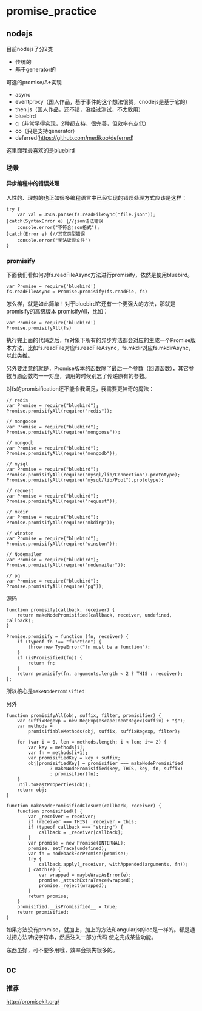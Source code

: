 promise_practice
================


## nodejs

目前nodejs了分2类

- 传统的
- 基于generator的

可选的promise/A+实现

- async
- eventproxy（国人作品，基于事件的这个想法很赞，cnodejs是基于它的）
- then.js（国人作品，还不错，没经过测试，不太敢用）
- bluebird
- q（非常早得实现，2种都支持，很完善，但效率有点低）
- co（只是支持generator）
- deferred(https://github.com/medikoo/deferred)

这里面我最喜欢的是bluebird


### 场景


#### 异步编程中的错误处理

人性的、理想的也正如很多编程语言中已经实现的错误处理方式应该是这样：

	try {
	    var val = JSON.parse(fs.readFileSync("file.json"));
	}catch(SyntaxError e) {//json语法错误
	    console.error("不符合json格式");
	}catch(Error e) {//其它类型错误
	    console.error("无法读取文件")
	}


### promisify

下面我们看如何对fs.readFileAsync方法进行promisify，依然是使用bluebird。

	var Promise = require('bluebird')
	fs.readFileAsync = Promise.promisify(fs.readFie, fs)

怎么样，就是如此简单！对于bluebird它还有一个更强大的方法，那就是promisify的高级版本 promisifyAll，比如：


	var Promise = require('bluebird')
	Promise.promisifyAll(fs)

执行完上面的代码之后，fs对象下所有的异步方法都会对应的生成一个Promise版本方法，比如fs.readFile对应fs.readFileAsync，fs.mkdir对应fs.mkdirAsync，以此类推。

另外要注意的就是，Promise版本的函数除了最后一个参数（回调函数），其它参数与原函数均一一对应，调用的时候别忘了传递原有的参数。

对fs的promisification还不能令我满足，我需要更神奇的魔法：

	// redis
	var Promise = require("bluebird");
	Promise.promisifyAll(require("redis"));
 
	// mongoose
	var Promise = require("bluebird");
	Promise.promisifyAll(require("mongoose"));
 
	// mongodb
	var Promise = require("bluebird");
	Promise.promisifyAll(require("mongodb"));
 
	// mysql
	var Promise = require("bluebird");
	Promise.promisifyAll(require("mysql/lib/Connection").prototype);
	Promise.promisifyAll(require("mysql/lib/Pool").prototype);
 
	// request
	var Promise = require("bluebird");
	Promise.promisifyAll(require("request"));
 
	// mkdir
	var Promise = require("bluebird");
	Promise.promisifyAll(require("mkdirp"));
 
	// winston
	var Promise = require("bluebird");
	Promise.promisifyAll(require("winston"));
 
	// Nodemailer
	var Promise = require("bluebird");
	Promise.promisifyAll(require("nodemailer"));
 
	// pg
	var Promise = require("bluebird");
	Promise.promisifyAll(require("pg"));


源码


```
function promisify(callback, receiver) {
    return makeNodePromisified(callback, receiver, undefined, callback);
}

Promise.promisify = function (fn, receiver) {
    if (typeof fn !== "function") {
        throw new TypeError("fn must be a function");
    }
    if (isPromisified(fn)) {
        return fn;
    }
    return promisify(fn, arguments.length < 2 ? THIS : receiver);
};
```

所以核心是`makeNodePromisified`

另外

```
function promisifyAll(obj, suffix, filter, promisifier) {
    var suffixRegexp = new RegExp(escapeIdentRegex(suffix) + "$");
    var methods =
        promisifiableMethods(obj, suffix, suffixRegexp, filter);

    for (var i = 0, len = methods.length; i < len; i+= 2) {
        var key = methods[i];
        var fn = methods[i+1];
        var promisifiedKey = key + suffix;
        obj[promisifiedKey] = promisifier === makeNodePromisified
                ? makeNodePromisified(key, THIS, key, fn, suffix)
                : promisifier(fn);
    }
    util.toFastProperties(obj);
    return obj;
}
```

```
function makeNodePromisifiedClosure(callback, receiver) {
    function promisified() {
        var _receiver = receiver;
        if (receiver === THIS) _receiver = this;
        if (typeof callback === "string") {
            callback = _receiver[callback];
        }
        var promise = new Promise(INTERNAL);
        promise._setTrace(undefined);
        var fn = nodebackForPromise(promise);
        try {
            callback.apply(_receiver, withAppended(arguments, fn));
        } catch(e) {
            var wrapped = maybeWrapAsError(e);
            promise._attachExtraTrace(wrapped);
            promise._reject(wrapped);
        }
        return promise;
    }
    promisified.__isPromisified__ = true;
    return promisified;
}
```

如果方法没有promise，就加上，加上的方法和angularjs的ioc是一样的。都是通过把方法转成字符串，然后注入一部分代码
使之完成某些功能。

东西虽好，可不要多用哦，效率会损失很多的。

## oc

### 推荐

http://promisekit.org/



